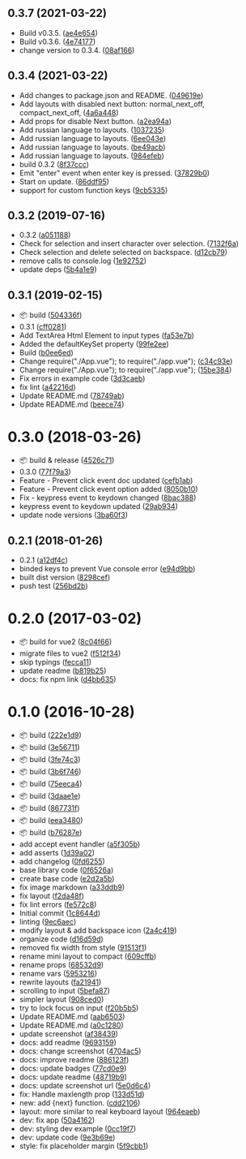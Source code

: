 <a name="0.3.7"></a>
## 0.3.7 (2021-03-22)

* Build v0.3.5. ([ae4e654](https://github.com/vvxcoder/vue-touch-keyboard/commit/ae4e654))
* Build v0.3.6. ([4e74177](https://github.com/vvxcoder/vue-touch-keyboard/commit/4e74177))
* change version to 0.3.4. ([08af166](https://github.com/vvxcoder/vue-touch-keyboard/commit/08af166))



<a name="0.3.4"></a>
## 0.3.4 (2021-03-22)

* Add changes to package.json and README. ([049619e](https://github.com/vvxcoder/vue-touch-keyboard/commit/049619e))
* Add layouts with disabled next button: normal_next_off, compact_next_off, ([4a6a448](https://github.com/vvxcoder/vue-touch-keyboard/commit/4a6a448))
* Add props for disable Next button. ([a2ea94a](https://github.com/vvxcoder/vue-touch-keyboard/commit/a2ea94a))
* Add russian language to layouts. ([1037235](https://github.com/vvxcoder/vue-touch-keyboard/commit/1037235))
* Add russian language to layouts. ([6ee043e](https://github.com/vvxcoder/vue-touch-keyboard/commit/6ee043e))
* Add russian language to layouts. ([be49acb](https://github.com/vvxcoder/vue-touch-keyboard/commit/be49acb))
* Add russian language to layouts. ([984efeb](https://github.com/vvxcoder/vue-touch-keyboard/commit/984efeb))
* build 0.3.2 ([8f37ccc](https://github.com/vvxcoder/vue-touch-keyboard/commit/8f37ccc))
* Emit "enter" event when enter key is pressed. ([37829b0](https://github.com/vvxcoder/vue-touch-keyboard/commit/37829b0))
* Start on update. ([86ddf95](https://github.com/vvxcoder/vue-touch-keyboard/commit/86ddf95))
* support for custom function keys ([9cb5335](https://github.com/vvxcoder/vue-touch-keyboard/commit/9cb5335))



<a name="0.3.2"></a>
## 0.3.2 (2019-07-16)

* 0.3.2 ([a051188](https://github.com/vvxcoder/vue-touch-keyboard/commit/a051188))
* Check for selection and insert character over selection. ([7132f6a](https://github.com/vvxcoder/vue-touch-keyboard/commit/7132f6a))
* Check selection and delete selected on backspace. ([d12cb79](https://github.com/vvxcoder/vue-touch-keyboard/commit/d12cb79))
* remove calls to console.log ([1e92752](https://github.com/vvxcoder/vue-touch-keyboard/commit/1e92752))
* update deps ([5b4a1e9](https://github.com/vvxcoder/vue-touch-keyboard/commit/5b4a1e9))



<a name="0.3.1"></a>
## 0.3.1 (2019-02-15)

* :package: build ([504336f](https://github.com/vvxcoder/vue-touch-keyboard/commit/504336f))
* 0.3.1 ([cff0281](https://github.com/vvxcoder/vue-touch-keyboard/commit/cff0281))
* Add TextArea Html Element to input types ([fa53e7b](https://github.com/vvxcoder/vue-touch-keyboard/commit/fa53e7b))
* Added the defaultKeySet property ([99fe2ee](https://github.com/vvxcoder/vue-touch-keyboard/commit/99fe2ee))
* Build ([b0ee6ed](https://github.com/vvxcoder/vue-touch-keyboard/commit/b0ee6ed))
* Change require("./App.vue"); to require("./app.vue"); ([c34c93e](https://github.com/vvxcoder/vue-touch-keyboard/commit/c34c93e))
* Change require("./App.vue"); to require("./app.vue"); ([15be384](https://github.com/vvxcoder/vue-touch-keyboard/commit/15be384))
* Fix errors in example code ([3d3caeb](https://github.com/vvxcoder/vue-touch-keyboard/commit/3d3caeb))
* fix lint ([a42216d](https://github.com/vvxcoder/vue-touch-keyboard/commit/a42216d))
* Update README.md ([78749ab](https://github.com/vvxcoder/vue-touch-keyboard/commit/78749ab))
* Update README.md ([beece74](https://github.com/vvxcoder/vue-touch-keyboard/commit/beece74))



<a name="0.3.0"></a>
# 0.3.0 (2018-03-26)

* :package: build & release ([4526c71](https://github.com/vvxcoder/vue-touch-keyboard/commit/4526c71))
* 0.3.0 ([77f79a3](https://github.com/vvxcoder/vue-touch-keyboard/commit/77f79a3))
* Feature - Prevent click event doc updated ([cefb1ab](https://github.com/vvxcoder/vue-touch-keyboard/commit/cefb1ab))
* Feature - Prevent click event option added ([8050b10](https://github.com/vvxcoder/vue-touch-keyboard/commit/8050b10))
* Fix - keypress event to keydown changed ([8bac388](https://github.com/vvxcoder/vue-touch-keyboard/commit/8bac388))
* keypress event to keydown updated ([29ab934](https://github.com/vvxcoder/vue-touch-keyboard/commit/29ab934))
* update node versions ([3ba60f3](https://github.com/vvxcoder/vue-touch-keyboard/commit/3ba60f3))



<a name="0.2.1"></a>
## 0.2.1 (2018-01-26)

* 0.2.1 ([a12df4c](https://github.com/vvxcoder/vue-touch-keyboard/commit/a12df4c))
* binded keys to prevent Vue console error ([e94d9bb](https://github.com/vvxcoder/vue-touch-keyboard/commit/e94d9bb))
* built dist version ([8298cef](https://github.com/vvxcoder/vue-touch-keyboard/commit/8298cef))
* push test ([256bd2b](https://github.com/vvxcoder/vue-touch-keyboard/commit/256bd2b))



<a name="0.2.0"></a>
# 0.2.0 (2017-03-02)

* :package: build for vue2 ([8c04f66](https://github.com/vvxcoder/vue-touch-keyboard/commit/8c04f66))
* migrate files to vue2 ([f512f34](https://github.com/vvxcoder/vue-touch-keyboard/commit/f512f34))
* skip typings ([fecca11](https://github.com/vvxcoder/vue-touch-keyboard/commit/fecca11))
* update readme ([b819b25](https://github.com/vvxcoder/vue-touch-keyboard/commit/b819b25))
* docs: fix npm link ([d4bb635](https://github.com/vvxcoder/vue-touch-keyboard/commit/d4bb635))



<a name="0.1.0"></a>
# 0.1.0 (2016-10-28)

* :package:  build ([222e1d9](https://github.com/vvxcoder/vue-touch-keyboard/commit/222e1d9))
* :package: build ([3e56711](https://github.com/vvxcoder/vue-touch-keyboard/commit/3e56711))
* :package: build ([3fe74c3](https://github.com/vvxcoder/vue-touch-keyboard/commit/3fe74c3))
* :package: build ([3b6f746](https://github.com/vvxcoder/vue-touch-keyboard/commit/3b6f746))
* :package: build ([75eeca4](https://github.com/vvxcoder/vue-touch-keyboard/commit/75eeca4))
* :package: build ([3daae1e](https://github.com/vvxcoder/vue-touch-keyboard/commit/3daae1e))
* :package: build ([867731f](https://github.com/vvxcoder/vue-touch-keyboard/commit/867731f))
* :package: build ([eea3480](https://github.com/vvxcoder/vue-touch-keyboard/commit/eea3480))
* :package: build ([b76287e](https://github.com/vvxcoder/vue-touch-keyboard/commit/b76287e))
* add accept event handler ([a5f305b](https://github.com/vvxcoder/vue-touch-keyboard/commit/a5f305b))
* add asserts ([1d39a02](https://github.com/vvxcoder/vue-touch-keyboard/commit/1d39a02))
* add changelog ([0fd6255](https://github.com/vvxcoder/vue-touch-keyboard/commit/0fd6255))
* base library code ([0f6526a](https://github.com/vvxcoder/vue-touch-keyboard/commit/0f6526a))
* create base code ([e2d2a5b](https://github.com/vvxcoder/vue-touch-keyboard/commit/e2d2a5b))
* fix image markdown ([a33ddb9](https://github.com/vvxcoder/vue-touch-keyboard/commit/a33ddb9))
* fix layout ([f2da48f](https://github.com/vvxcoder/vue-touch-keyboard/commit/f2da48f))
* fix lint errors ([fe572c8](https://github.com/vvxcoder/vue-touch-keyboard/commit/fe572c8))
* Initial commit ([1c8644d](https://github.com/vvxcoder/vue-touch-keyboard/commit/1c8644d))
* linting ([9ec6aec](https://github.com/vvxcoder/vue-touch-keyboard/commit/9ec6aec))
* modify layout & add backspace icon ([2a4c419](https://github.com/vvxcoder/vue-touch-keyboard/commit/2a4c419))
* organize code ([d16d59d](https://github.com/vvxcoder/vue-touch-keyboard/commit/d16d59d))
* removed fix width from style ([91513f1](https://github.com/vvxcoder/vue-touch-keyboard/commit/91513f1))
* rename mini layout to compact ([609cffb](https://github.com/vvxcoder/vue-touch-keyboard/commit/609cffb))
* rename props ([68532d9](https://github.com/vvxcoder/vue-touch-keyboard/commit/68532d9))
* rename vars ([5953216](https://github.com/vvxcoder/vue-touch-keyboard/commit/5953216))
* rewrite layouts ([fa21941](https://github.com/vvxcoder/vue-touch-keyboard/commit/fa21941))
* scrolling to input ([5befa87](https://github.com/vvxcoder/vue-touch-keyboard/commit/5befa87))
* simpler layout ([908ced0](https://github.com/vvxcoder/vue-touch-keyboard/commit/908ced0))
* try to lock focus on input ([f20b5b5](https://github.com/vvxcoder/vue-touch-keyboard/commit/f20b5b5))
* Update README.md ([aab6503](https://github.com/vvxcoder/vue-touch-keyboard/commit/aab6503))
* Update README.md ([a0c1280](https://github.com/vvxcoder/vue-touch-keyboard/commit/a0c1280))
* update screenshot ([af38439](https://github.com/vvxcoder/vue-touch-keyboard/commit/af38439))
* docs: add readme ([9693159](https://github.com/vvxcoder/vue-touch-keyboard/commit/9693159))
* docs: change screenshot ([4704ac5](https://github.com/vvxcoder/vue-touch-keyboard/commit/4704ac5))
* docs: improve readme ([886123f](https://github.com/vvxcoder/vue-touch-keyboard/commit/886123f))
* docs: update badges ([77cd0e9](https://github.com/vvxcoder/vue-touch-keyboard/commit/77cd0e9))
* docs: update readme ([48719b9](https://github.com/vvxcoder/vue-touch-keyboard/commit/48719b9))
* docs: update screenshot url ([5e0d6c4](https://github.com/vvxcoder/vue-touch-keyboard/commit/5e0d6c4))
* fix: Handle maxlength prop ([133d51d](https://github.com/vvxcoder/vue-touch-keyboard/commit/133d51d))
* new: add {next} function. ([cdd2106](https://github.com/vvxcoder/vue-touch-keyboard/commit/cdd2106))
* layout: more similar to real keyboard layout ([964eaeb](https://github.com/vvxcoder/vue-touch-keyboard/commit/964eaeb))
* dev: fix app ([50a4162](https://github.com/vvxcoder/vue-touch-keyboard/commit/50a4162))
* dev: styling dev example ([0cc19f7](https://github.com/vvxcoder/vue-touch-keyboard/commit/0cc19f7))
* dev: update code ([9e3b69e](https://github.com/vvxcoder/vue-touch-keyboard/commit/9e3b69e))
* style: fix placeholder margin ([5f9cbb1](https://github.com/vvxcoder/vue-touch-keyboard/commit/5f9cbb1))



